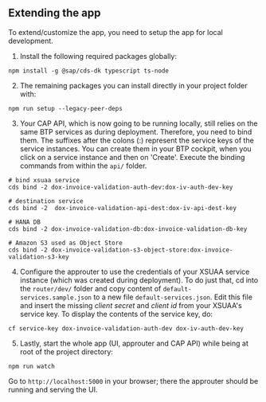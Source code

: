 ## Extending the app
To extend/customize the app, you need to setup the app for local development.

1. Install the following required packages globally:

```
npm install -g @sap/cds-dk typescript ts-node
```

2. The remaining packages you can install directly in your project folder with:
```
npm run setup --legacy-peer-deps
```

3. Your CAP API, which is now going to be running locally, still relies on the same BTP services as during deployment. Therefore, you need to bind them. The suffixes after the
colons (:) represent the service keys of the service instances. You can create them in your BTP cockpit, when you click on a service instance and then on 'Create'. Execute the binding commands
from within the `api/` folder.
```
# bind xsuaa service
cds bind -2 dox-invoice-validation-auth-dev:dox-iv-auth-dev-key

# destination service
cds bind -2  dox-invoice-validation-api-dest:dox-iv-api-dest-key

# HANA DB
cds bind -2 dox-invoice-validation-db:dox-invoice-validation-db-key

# Amazon S3 used as Object Store
cds bind -2 dox-invoice-validation-s3-object-store:dox-invoice-validation-s3-key
```

4. Configure the approuter to use the credentials of your XSUAA service instance (which was created during deployment). To do just that, cd into the `router/dev/` folder
and copy content of `default-services.sample.json` to a new file `default-services.json`. Edit this file and insert the missing _client secret_ and _client id_
from your XSUAA's service key. To display the contents of the service key, do:

```
cf service-key dox-invoice-validation-auth-dev dox-iv-auth-dev-key
```

5. Lastly, start the whole app (UI, approuter and CAP API) while being at root of the project directory:

```
npm run watch
```

Go to `http://localhost:5000` in your browser; there the approuter should be running and serving the UI.
